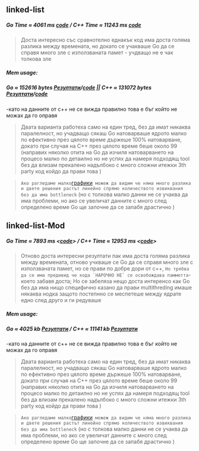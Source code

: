 ## linked-list
##### Go Time ≈ 4061 ms [code](https://github.com/aleks20905/school/blob/main/benches/linkList/main.go)  / C++ Time ≈ 11243   ms [code](https://github.com/aleks20905/school/blob/main/benches/linkList/link.cpp)
> Доста интересно със сравнотелно еднакък код има доста голяма разлика между времената, но докато се учакваше Go да се справя много зле с изпoлзваната памет - учдващо не е чак толкова зле

##### Mem usage:

##### Go ≈ 152616 bytes [Резултати](https://github.com/aleks20905/school/blob/main/benches/linkList_info/main_result)/[code](https://github.com/aleks20905/school/blob/main/benches/linkList_info/main.go) || C++ ≈ 131072 bytes [Резултати](https://github.com/aleks20905/school/blob/main/benches/linkList_info/link_result)/[code](https://github.com/aleks20905/school/blob/main/benches/linkList_info/link.cpp) 

-като на данните от c++ не се вижда правилно това е бъг който не можах да го оправя

>Двата варианта работеха само на един тред, без да имат никаква паралелност, но учадващо сякаш Go натоварваше ядрото малко по ефективно през цялото време държеше 100% натоварване, докато при случая на C++ през цялото време беше около 99 
(направих няколко отита на Go да изчиля натоварването на процесо малко по детаилно но не успях да намеря подходящ tool без да влизам прекалено надълбоко с много сложни итежки 3th party код койдо да прави това )

> `` Ако рагледаме малко ``[графики](https://docs.google.com/spreadsheets/d/12OKOfTIwt9B8t7XGaPYjhSUlAdayeMEGszysIuUacpU/edit?usp=sharing)`` можеж да видим че няма много разлика и двете решения растът линейно спрямо количеството извиквания без да има bottleneck`` (но с толкова малко данни не се учаква да има проблеми, но ако се увеличат данните с много след определено време Go ще започне да се запабя драстично )




## linked-list-Mod
##### Go Time ≈ 7893 ms <[code](https://github.com/aleks20905/school/blob/main/benches/linkListModif/main.go)>  / C++ Time ≈ 12953 ms <[code](https://github.com/aleks20905/school/blob/main/benches/linkListModif/link.cpp)>
>Отново доста интересни резултати пак има доста голяма разлика между времената, отново учкваше се Go да се справя много зле с изпoлзваната памет, но се прави по добре дори от c++, ``Но трябва да се има предивид че кода `НАРОЧНО НЕ` се освобождава памметта``- което забавя доста; 
>Но се забеляза нещо доста интеренсо как Go без да има нищо специфично казано да прави multithreding имаше някаква нодка защото постепнно се меспетеше между ядрате едно след друго и ги редуваше

##### Mem usage:

##### Go ≈ 4025 kb [Резултати](https://github.com/aleks20905/school/blob/main/benches/linkListModif/main_result)  /  C++ ≈ 11141 kb [Резултати](https://github.com/aleks20905/school/blob/main/benches/linkListModif/link_result)

-като на данните от c++ не се вижда правилно това е бъг който не можах да го оправя

>Двата варианта работеха само на един тред, без да имат никаква паралелност, но учадващо сякаш Go натоварваше ядрото малко по ефективно през цялото време държеше 100% натоварване, докато при случая на C++ през цялото време беше около 99 
(направих няколко отита на Go да изчиля натоварването на процесо малко по детаилно но не успях да намеря подходящ tool без да влизам прекалено надълбоко с много сложни итежки 3th party код койдо да прави това )

> `` Ако рагледаме малко ``[графики](https://docs.google.com/spreadsheets/d/12OKOfTIwt9B8t7XGaPYjhSUlAdayeMEGszysIuUacpU/edit?usp=sharing)`` можеж да видим че няма много разлика и двете решения растът линейно спрямо количеството извиквания без да има bottleneck`` (но с толкова малко данни не се учаква да има проблеми, но ако се увеличат данните с много след определено време Go ще започне да се запабя драстично )
